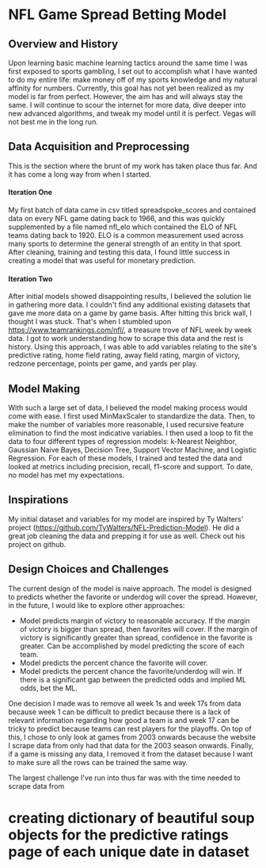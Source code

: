 # NFL Game Spread Betting Model

## Overview and History

Upon learning basic machine learning tactics around the same time I was first exposed to sports gambling, I set out to accomplish what I have wanted to do my entire life: make money off of my sports knowledge and my natural affinity for numbers. Currently, this goal has not yet been realized as my model is far from perfect. However, the aim has and will always stay the same. I will continue to scour the internet for more data, dive deeper into new advanced algorithms, and tweak my model until it is perfect. Vegas will not best me in the long run.


## Data Acquisition and Preprocessing
This is the section where the brunt of my work has taken place thus far. And it has come a long way from when I started.

#### Iteration One
My first batch of data came in csv titled spreadspoke_scores and contained data on every NFL game dating back to 1966, and this was quickly supplemented by a file named nfl_elo which contained the ELO of NFL teams dating back to 1920. ELO is a common measurement used across many sports to determine the general strength of an entity in that sport. After cleaning, training and testing this data, I found little success in creating a model that was useful for monetary prediction.

#### Iteration Two
After initial models showed disappointing results, I believed the solution lie in gathering more data. I couldn't find any additional existing datasets that gave me more data on a game by game basis. After hitting this brick wall, I thought I was stuck. That's when I stumbled upon https://www.teamrankings.com/nfl/, a treasure trove of NFL week by week data. I got to work understanding how to scrape this data and the rest is history. Using this approach, I was able to add variables relating to the site's predictive rating, home field rating, away field rating, margin of victory, redzone percentage, points per game, and yards per play.

## Model Making
With such a large set of data, I believed the model making process would come with ease. I first used MinMaxScaler to standardize the data. Then, to make the number of variables more reasonable, I used recursive feature elimination to find the most indicative variables. I then used a loop to fit the data to four different types of regression models:  k-Nearest Neighbor, Gaussian Naive Bayes, Decision Tree, Support Vector Machine, and Logistic Regression. For each of these models, I trained and tested the data and looked at metrics including precision, recall, f1-score and support. To date, no model has met my expectations.

## Inspirations
My initial dataset and variables for my model are inspired by Ty Walters' project (https://github.com/TyWalters/NFL-Prediction-Model). He did a great job cleaning the data and prepping it for use as well. Check out his project on github.

## Design Choices and Challenges
The current design of the model is naive approach. The model is designed to predicts whether the favorite or underdog will cover the spread. However, in the future, I would like to explore other approaches:
- Model predicts margin of victory to reasonable accuracy. If the margin of victory is bigger than spread, then favorites will cover. If the margin of victory is significantly greater than spread, confidence in the favorite is greater. Can be accomplished by model predicting the score of each team.
- Model predicts the percent chance the favorite will cover. 
- Model predicts the percent chance the favorite/underdog will win. If there is a significant gap between the predicted odds and implied ML odds, bet the ML.

One decision I made was to remove all week 1s and week 17s from data because week 1 can be difficult to predict because there is a lack of relevant information regarding how good a team is and week 17 can be tricky to predict because teams can rest players for the playoffs. On top of this, I chose to only look at games from 2003 onwards because the website I scrape data from only had that data for the 2003 season onwards. Finally, if a game is missing any data, I removed it from the dataset because I want to make sure all the rows can be trained the same way.

The largest challenge I've run into thus far was with the time needed to scrape data from 
# creating dictionary of beautiful soup objects for the predictive ratings page of each unique date in dataset

